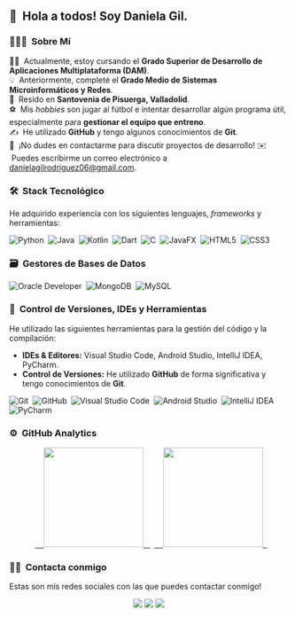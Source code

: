 

## 👋 &nbsp;Hola a todos! Soy Daniela Gil.

### 👨🏻‍💻 &nbsp;Sobre Mí

👨‍🎓 &nbsp;Actualmente, estoy cursando el **Grado Superior de Desarrollo de Aplicaciones Multiplataforma (DAM)**.\
💡 &nbsp;Anteriormente, completé el **Grado Medio de Sistemas Microinformáticos y Redes**.\
📍 &nbsp;Resido en **Santovenia de Pisuerga, Valladolid**.\
⚽ &nbsp;Mis *hobbies* son jugar al fútbol e intentar desarrollar algún programa útil, especialmente para **gestionar el equipo que entreno**.\
✍️ &nbsp;He utilizado **GitHub** y tengo algunos conocimientos de **Git**.\
💬 &nbsp;¡No dudes en contactarme para discutir proyectos de desarrollo!
✉️ &nbsp;Puedes escribirme un correo electrónico a danielagilrodriguez06@gmail.com.


### 🛠 &nbsp;Stack Tecnológico

He adquirido experiencia con los siguientes lenguajes, *frameworks* y herramientas:

![Python](https://img.shields.io/badge/python-3670A0?style=for-the-badge&logo=python&logoColor=ffdd54)&nbsp;
![Java](https://img.shields.io/badge/java-%23ED8B00.svg?style=for-the-badge&logo=java&logoColor=white)&nbsp;
![Kotlin](https://img.shields.io/badge/kotlin-%237F52FF.svg?style=for-the-badge&logo=kotlin&logoColor=white)&nbsp;
![Dart](https://img.shields.io/badge/dart-%230175C2.svg?style=for-the-badge&logo=dart&logoColor=white)&nbsp;
![C](https://img.shields.io/badge/c-%2300599C.svg?style=for-the-badge&logo=c&logoColor=white)&nbsp;
![JavaFX](https://img.shields.io/badge/JavaFX-4C75A1?style=for-the-badge&logo=openjdk&logoColor=white)&nbsp;
![HTML5](https://img.shields.io/badge/html5-%23E34F26.svg?style=for-the-badge&logo=html5&logoColor=white)&nbsp;
![CSS3](https://img.shields.io/badge/css3-%231572B6.svg?style=for-for-the-badge&logo=css3&logoColor=white)&nbsp;
### 🗃 &nbsp;Gestores de Bases de Datos

![Oracle Developer](https://img.shields.io/badge/Oracle-%23F80000.svg?style=for-the-badge&logo=oracle&logoColor=white)&nbsp;
![MongoDB](https://img.shields.io/badge/MongoDB-%234ea94b.svg?style=for-the-badge&logo=mongodb&logoColor=white)&nbsp;
![MySQL](https://img.shields.io/badge/mysql-%2300f.svg?style=for-the-badge&logo=mysql&logoColor=white)&nbsp;


### 🧰 &nbsp;Control de Versiones, IDEs y Herramientas 

He utilizado las siguientes herramientas para la gestión del código y la compilación:

* **IDEs & Editores:** Visual Studio Code, Android Studio, IntelliJ IDEA, PyCharm.
* **Control de Versiones:** He utilizado **GitHub** de forma significativa y tengo conocimientos de **Git**.

![Git](https://img.shields.io/badge/git-%23F05033.svg?style=for-the-badge&logo=git&logoColor=white)&nbsp;
![GitHub](https://img.shields.io/badge/github-%23121011.svg?style=for-the-badge&logo=github&logoColor=white)&nbsp;
![Visual Studio Code](https://img.shields.io/badge/Visual%20Studio%20Code-0078d7.svg?style=for-the-badge&logo=visual-studio-code&logoColor=white)&nbsp;
![Android Studio](https://img.shields.io/badge/Android%20Studio-3DDC84.svg?style=for-the-badge&logo=android-studio&logoColor=white)&nbsp;
![IntelliJ IDEA](https://img.shields.io/badge/IntelliJ%20IDEA-000000.svg?style=for-the-badge&logo=intellij-idea&logoColor=white)&nbsp;
![PyCharm](https://img.shields.io/badge/PyCharm-143?style=for-the-badge&logo=pycharm&logoColor=black)&nbsp;
### ⚙️  GitHub Analytics
<p align="center">   <a href="https://github.com/dlukaa">     <img height="180em" src="https://github-readme-stats-eight-theta.vercel.app/api?username=dlukaa&show_icons=true&theme=algolia&include_all_commits=true&count_private=true"/>   </a>   
  <a href="https://github.com/dlukaa">     <img height="180em" src="https://github-readme-stats-eight-theta.vercel.app/api/top-langs/?username=dlukaa&layout=compact&langs_count=8&theme=algolia"/>   </a> </p>



### 🤝🏻  Contacta conmigo
<p> Estas son mis redes sociales con las que puedes contactar conmigo! </p>
<p align="center"> <a href="mailto:danielagilrodriguez06@gmail.com.com"><img src="https://img.shields.io/badge/-Email-D14836?style=flat&logo=Gmail&logoColor=white"/></a> <a href="https://www.linkedin.com/in/daniela-gil-rodriguez-15484427a?utm_source=share&utm_campaign=share_via&utm_content=profile&utm_medium=ios_app"><img src="https://img.shields.io/badge/LinkedIn-0077B5?style=for-the-badge&logo=linkedin&logoColor=white"/></a> 
<a href="https://www.instagram.com/dluka08"><img src="https://img.shields.io/badge/-Instagram-E4405F?style=flat&logo=Instagram&logoColor=white"/></a>
</p>
